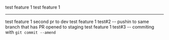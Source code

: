 test feature 1
test feature 1

---

test feature 1 second pr to dev
test feature 1 test#2 -- pushin to same branch that has PR opened to staging
test feature 1 test#3 -- commiting with `git commit --amend`
